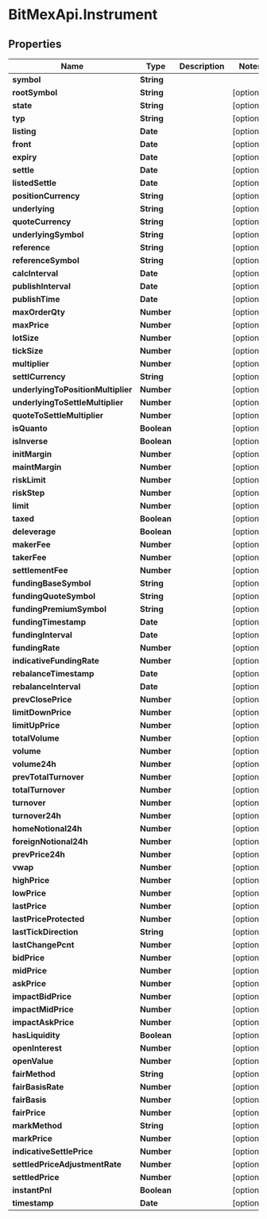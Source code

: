 # BitMexApi.Instrument

## Properties
Name | Type | Description | Notes
------------ | ------------- | ------------- | -------------
**symbol** | **String** |  | 
**rootSymbol** | **String** |  | [optional] 
**state** | **String** |  | [optional] 
**typ** | **String** |  | [optional] 
**listing** | **Date** |  | [optional] 
**front** | **Date** |  | [optional] 
**expiry** | **Date** |  | [optional] 
**settle** | **Date** |  | [optional] 
**listedSettle** | **Date** |  | [optional] 
**positionCurrency** | **String** |  | [optional] 
**underlying** | **String** |  | [optional] 
**quoteCurrency** | **String** |  | [optional] 
**underlyingSymbol** | **String** |  | [optional] 
**reference** | **String** |  | [optional] 
**referenceSymbol** | **String** |  | [optional] 
**calcInterval** | **Date** |  | [optional] 
**publishInterval** | **Date** |  | [optional] 
**publishTime** | **Date** |  | [optional] 
**maxOrderQty** | **Number** |  | [optional] 
**maxPrice** | **Number** |  | [optional] 
**lotSize** | **Number** |  | [optional] 
**tickSize** | **Number** |  | [optional] 
**multiplier** | **Number** |  | [optional] 
**settlCurrency** | **String** |  | [optional] 
**underlyingToPositionMultiplier** | **Number** |  | [optional] 
**underlyingToSettleMultiplier** | **Number** |  | [optional] 
**quoteToSettleMultiplier** | **Number** |  | [optional] 
**isQuanto** | **Boolean** |  | [optional] 
**isInverse** | **Boolean** |  | [optional] 
**initMargin** | **Number** |  | [optional] 
**maintMargin** | **Number** |  | [optional] 
**riskLimit** | **Number** |  | [optional] 
**riskStep** | **Number** |  | [optional] 
**limit** | **Number** |  | [optional] 
**taxed** | **Boolean** |  | [optional] 
**deleverage** | **Boolean** |  | [optional] 
**makerFee** | **Number** |  | [optional] 
**takerFee** | **Number** |  | [optional] 
**settlementFee** | **Number** |  | [optional] 
**fundingBaseSymbol** | **String** |  | [optional] 
**fundingQuoteSymbol** | **String** |  | [optional] 
**fundingPremiumSymbol** | **String** |  | [optional] 
**fundingTimestamp** | **Date** |  | [optional] 
**fundingInterval** | **Date** |  | [optional] 
**fundingRate** | **Number** |  | [optional] 
**indicativeFundingRate** | **Number** |  | [optional] 
**rebalanceTimestamp** | **Date** |  | [optional] 
**rebalanceInterval** | **Date** |  | [optional] 
**prevClosePrice** | **Number** |  | [optional] 
**limitDownPrice** | **Number** |  | [optional] 
**limitUpPrice** | **Number** |  | [optional] 
**totalVolume** | **Number** |  | [optional] 
**volume** | **Number** |  | [optional] 
**volume24h** | **Number** |  | [optional] 
**prevTotalTurnover** | **Number** |  | [optional] 
**totalTurnover** | **Number** |  | [optional] 
**turnover** | **Number** |  | [optional] 
**turnover24h** | **Number** |  | [optional] 
**homeNotional24h** | **Number** |  | [optional] 
**foreignNotional24h** | **Number** |  | [optional] 
**prevPrice24h** | **Number** |  | [optional] 
**vwap** | **Number** |  | [optional] 
**highPrice** | **Number** |  | [optional] 
**lowPrice** | **Number** |  | [optional] 
**lastPrice** | **Number** |  | [optional] 
**lastPriceProtected** | **Number** |  | [optional] 
**lastTickDirection** | **String** |  | [optional] 
**lastChangePcnt** | **Number** |  | [optional] 
**bidPrice** | **Number** |  | [optional] 
**midPrice** | **Number** |  | [optional] 
**askPrice** | **Number** |  | [optional] 
**impactBidPrice** | **Number** |  | [optional] 
**impactMidPrice** | **Number** |  | [optional] 
**impactAskPrice** | **Number** |  | [optional] 
**hasLiquidity** | **Boolean** |  | [optional] 
**openInterest** | **Number** |  | [optional] 
**openValue** | **Number** |  | [optional] 
**fairMethod** | **String** |  | [optional] 
**fairBasisRate** | **Number** |  | [optional] 
**fairBasis** | **Number** |  | [optional] 
**fairPrice** | **Number** |  | [optional] 
**markMethod** | **String** |  | [optional] 
**markPrice** | **Number** |  | [optional] 
**indicativeSettlePrice** | **Number** |  | [optional] 
**settledPriceAdjustmentRate** | **Number** |  | [optional] 
**settledPrice** | **Number** |  | [optional] 
**instantPnl** | **Boolean** |  | [optional] 
**timestamp** | **Date** |  | [optional] 



